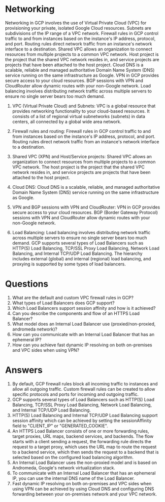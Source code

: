 # Networking
Networking in GCP involves the use of Virtual Private Cloud (VPC) for provisioning your private, isolated Google Cloud resources. Subnets are subdivisions of the IP range of a VPC network. Firewall rules in GCP control traffic to and from instances based on the instance's IP address, protocol, and port. Routing rules direct network traffic from an instance's network interface to a destination. Shared VPC allows an organization to connect resources from multiple projects to a common VPC network. Host project is the project that the shared VPC network resides in, and service projects are projects that have been attached to the host project. Cloud DNS is a scalable, reliable and managed authoritative Domain Name System (DNS) service running on the same infrastructure as Google. VPN in GCP provides secure access to your cloud resources. BGP sessions with VPN and CloudRouter allow dynamic routes with your non-Google network. Load balancing involves distributing network traffic across multiple servers to ensure no single server bears too much demand.

1. VPC (Virtual Private Cloud) and Subnets: VPC is a global resource that provides networking functionality to your cloud-based resources. It consists of a list of regional virtual subnetworks (subnets) in data centers, all connected by a global wide area network.

2. Firewall rules and routing: Firewall rules in GCP control traffic to and from instances based on the instance's IP address, protocol, and port. Routing rules direct network traffic from an instance's network interface to a destination.

3. Shared VPC (XPN) and Host/Service projects: Shared VPC allows an organization to connect resources from multiple projects to a common VPC network. The host project is the project that the shared VPC network resides in, and service projects are projects that have been attached to the host project.

4. Cloud DNS: Cloud DNS is a scalable, reliable, and managed authoritative Domain Name System (DNS) service running on the same infrastructure as Google.

5. VPN and BGP sessions with VPN and CloudRouter: VPN in GCP provides secure access to your cloud resources. BGP (Border Gateway Protocol) sessions with VPN and CloudRouter allow dynamic routes with your non-Google network.

6. Load Balancing: Load balancing involves distributing network traffic across multiple servers to ensure no single server bears too much demand. GCP supports several types of Load Balancers such as HTTP(S) Load Balancing, TCP/SSL Proxy Load Balancing, Network Load Balancing, and Internal TCP/UDP Load Balancing. The hierarchy includes external (global) and internal (regional) load balancing, and proxying is supported by some types of load balancers.

# Questions
1. What are the default and custom VPC firewall rules in GCP?
2. What types of Load Balancers does GCP support?
3. Which Load Balancers support session affinity and how is it achieved?
4. Can you describe the components and flow of an HTTPS Load Balancer?
5. What model does an Internal Load Balancer use (proxied/non-proxied, andromeda network)?
6. How can you communicate with an Internal Load Balancer that has an ephemeral IP?
7. How can you achieve fast dynamic IP resolving on both on-premises and VPC sides when using VPN?

# Answers
1. By default, GCP firewall rules block all incoming traffic to instances and allow all outgoing traffic. Custom firewall rules can be created to allow specific protocols and ports for incoming and outgoing traffic.
2. GCP supports several types of Load Balancers such as HTTP(S) Load Balancing, TCP/SSL Proxy Load Balancing, Network Load Balancing, and Internal TCP/UDP Load Balancing.
3. HTTP(S) Load Balancing and Internal TCP/UDP Load Balancing support session affinity which can be achieved by setting the sessionAffinity field to "CLIENT_IP" or "GENERATED_COOKIE".
4. An HTTPS Load Balancer consists of one or more forwarding rules, target proxies, URL maps, backend services, and backends. The flow starts with a client sending a request, the forwarding rule directs the request to a target proxy, which uses the URL map to route the request to a backend service, which then sends the request to a backend that is selected based on the configured load balancing algorithm.
5. An Internal Load Balancer uses the non-proxied model and is based on Andromeda, Google's network virtualization stack.
6. To communicate with an Internal Load Balancer that has an ephemeral IP, you can use the internal DNS name of the Load Balancer.
7. Fast dynamic IP resolving on both on-premises and VPC sides when using VPN can be achieved by using Cloud DNS and configuring DNS forwarding between your on-premises network and your VPC network.